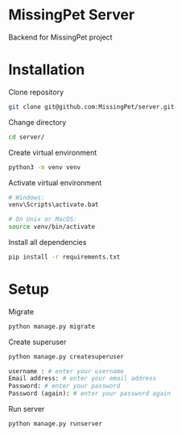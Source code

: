# MissingPet Server
Backend for MissingPet project

# Installation
Clone repository
```bash
git clone git@github.com:MissingPet/server.git
```
Change directory
```bash
cd server/
```
Create virtual environment
```bash
python3 -m venv venv
```
Activate virtual environment
```bash
# Windows:
venv\Scripts\activate.bat

# On Unix or MacOS:
source venv/bin/activate
```
Install all dependencies
```bash
pip install -r requirements.txt
```

# Setup
Migrate

```python
python manage.py migrate
```
Create superuser

```python
python manage.py createsuperuser

username : # enter your username
Email address: # enter your email address
Password: # enter your password
Password (again): # enter your password again
```
Run server

```python
python manage.py runserver
```

